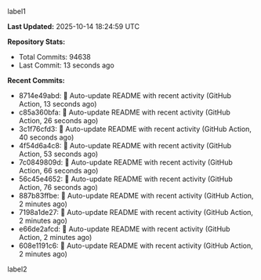
label1 
<!-- ACTIVITY_START -->
**Last Updated:** 2025-10-14 18:24:59 UTC

**Repository Stats:**
- Total Commits: 94638
- Last Commit: 13 seconds ago

**Recent Commits:**
- 8714e49abd: 🤖 Auto-update README with recent activity (GitHub Action, 13 seconds ago)
- c85a360bfa: 🤖 Auto-update README with recent activity (GitHub Action, 26 seconds ago)
- 3c1f76cfd3: 🤖 Auto-update README with recent activity (GitHub Action, 40 seconds ago)
- 4f54d6a4c8: 🤖 Auto-update README with recent activity (GitHub Action, 53 seconds ago)
- 7c0849809d: 🤖 Auto-update README with recent activity (GitHub Action, 66 seconds ago)
- 56c45e4652: 🤖 Auto-update README with recent activity (GitHub Action, 76 seconds ago)
- 887b83ffbe: 🤖 Auto-update README with recent activity (GitHub Action, 2 minutes ago)
- 7198a1de27: 🤖 Auto-update README with recent activity (GitHub Action, 2 minutes ago)
- e66de2afcd: 🤖 Auto-update README with recent activity (GitHub Action, 2 minutes ago)
- 608e1191c6: 🤖 Auto-update README with recent activity (GitHub Action, 2 minutes ago)
<!-- ACTIVITY_END -->

label2
